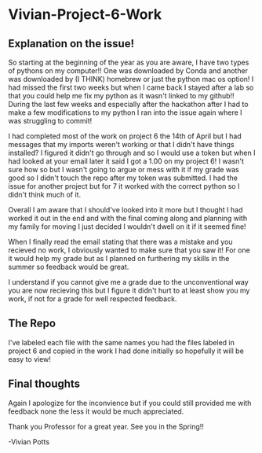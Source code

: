 # Vivian-Project-6-Work

## Explanation on the issue!

So starting at the beginning of the year as you are aware, I have two types of pythons on my computer!! One was downloaded by Conda and another was downloaded by (I THINK) homebrew or just the python mac os option! I had missed the first two weeks but when I came back I stayed after a lab so that you could help me fix my python as it wasn't linked to my github!! During the last few weeks and especially after the hackathon after I had to make a few modifications to my python I ran into the issue again where I was struggling to commit! 

I had completed most of the work on project 6 the 14th of April but I had messages that my imports weren't working or that I didn't have things installed? I figured it didn't go through and so I would use a token but when I had looked at your email later it said I got a 1.00 on my project 6! I wasn't sure how so but I wasn't going to argue or mess with it if my grade was good so I didn't touch the repo after my token was submitted. I had the issue for another project but for 7 it worked with the correct python so I didn't think much of it. 

Overall I am aware that I should've looked into it more but I thought I had worked it out in the end and with the final coming along and planning with my family for moving I just decided I wouldn't dwell on it if it seemed fine! 

When I finally read the email stating that there was a mistake and you recieved no work, I obviously wanted to make sure that you saw it! For one it would help my grade but as I planned on furthering my skills in the summer so feedback would be great. 

I understand if you cannot give me a grade due to the unconventional way you are now recieving this but I figure it didn't hurt to at least show you my work, if not for a grade for well respected feedback.

## The Repo

I've labeled each file with the same names you had the files labeled in project 6 and copied in the work I had done initially so hopefully it will be easy to view! 

## Final thoughts

Again I apologize for the inconvience but if you could still provided me with feedback none the less it would be much appreciated.

Thank you Professor for a great year. See you in the Spring!!

-Vivian Potts
